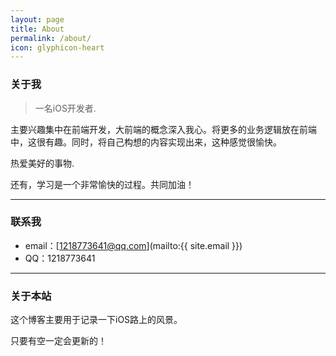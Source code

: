 ```yaml
---
layout: page
title: About
permalink: /about/
icon: glyphicon-heart
---
```


### 关于我

>   一名iOS开发者.

主要兴趣集中在前端开发，大前端的概念深入我心。将更多的业务逻辑放在前端中，这很有趣。同时，将自己构想的内容实现出来，这种感觉很愉快。   

热爱美好的事物.

还有，学习是一个非常愉快的过程。共同加油！   

---

### 联系我

* email：[1218773641@qq.com](mailto:{{ site.email }})
* QQ：1218773641


---

### 关于本站   

这个博客主要用于记录一下iOS路上的风景。


只要有空一定会更新的！
